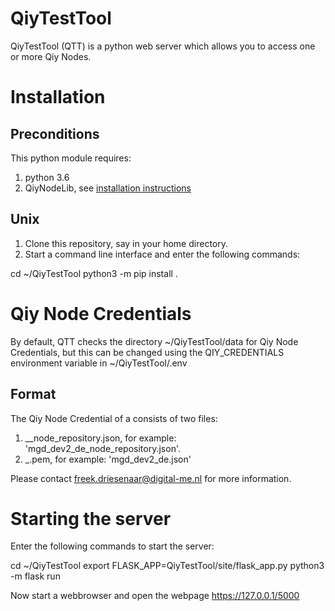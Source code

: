 # QiyTestTool

QiyTestTool (QTT) is a python web server which allows you to access one or more Qiy Nodes.

# Installation

## Preconditions

This python module requires:
1. python 3.6
2. QiyNodeLib, see [installation instructions](https://github.com/digital-me/QiyNodeLib/blob/master/README.md)

## Unix

1. Clone this repository, say in your home directory.
2. Start a command line interface and enter the following commands:

  cd ~/QiyTestTool
  python3 -m pip install .

# Qiy Node Credentials

By default, QTT checks the directory ~/QiyTestTool/data for Qiy Node Credentials, but this can be changed using the QIY_CREDENTIALS environment variable in ~/QiyTestTool/.env

## Format

The Qiy Node Credential of a consists of two files:
1. <node name>_<target environment id>_node_repository.json, for example: 'mgd_dev2_de_node_repository.json'.
2. <node name>_<target environment id>.pem, for example: 'mgd_dev2_de.json'

Please contact freek.driesenaar@digital-me.nl for more information.

# Starting the server

Enter the following commands to start the server:

  cd ~/QiyTestTool
  export FLASK_APP=QiyTestTool/site/flask_app.py
  python3 -m flask run
  
Now start a webbrowser and open the webpage https://127.0.0.1/5000

